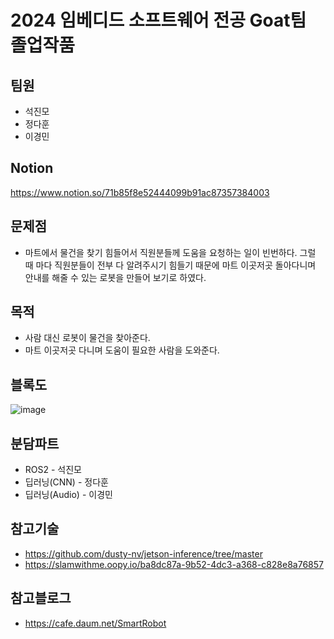 # 2024 임베디드 소프트웨어 전공 Goat팀 졸업작품

## 팀원
* 석진모  
* 정다훈
* 이경민
## Notion
https://www.notion.so/71b85f8e52444099b91ac87357384003

## 문제점
* 마트에서 물건을 찾기 힘들어서 직원분들께 도움을 요청하는 일이 빈번하다. 그럴 때 마다 직원분들이 전부 다 알려주시기 힘들기 때문에 마트 이곳저곳 돌아다니며 안내를 해줄 수 있는 로봇을 만들어 보기로 하였다.

## 목적
* 사람 대신 로봇이 물건을 찾아준다.
* 마트 이곳저곳 다니며 도움이 필요한 사람을 도와준다.

## 블록도
![image](https://github.com/2024lastdance/2024lastdance/assets/112371402/cf80c5ab-e869-495e-a222-bcb9f917e0d0)


## 분담파트
* ROS2 - 석진모
* 딥러닝(CNN) - 정다훈
* 딥러닝(Audio) - 이경민

## 참고기술
* https://github.com/dusty-nv/jetson-inference/tree/master
* https://slamwithme.oopy.io/ba8dc87a-9b52-4dc3-a368-c828e8a76857
## 참고블로그
* https://cafe.daum.net/SmartRobot

